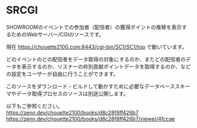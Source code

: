 # SRCGI

SHOWROOMのイベントでの参加者（配信者）の獲得ポイントの推移を表示するためのWebサーバー/CGIのソースです。

現在 https://chouette2100.com:8443/cgi-bin/SC1/SC1/top で動いています。

どのイベントのどの配信者をデータ取得の対象にするのか、またどの配信者のデータを表示するのか、リスナーの枠別貢献ポイントデータを取得するのか、などの設定をユーザーが自由に行うことができます。

このソースをダウンロード・ビルドして動かすために必要なデータベーススキーマやデータ取得プロセスのソースは別途公開します。

以下もご参照ください。
  https://zenn.dev/chouette2100/books/d8c28f8ff426b7
  https://zenn.dev/chouette2100/books/d8c28f8ff426b7/viewer/4fccae


